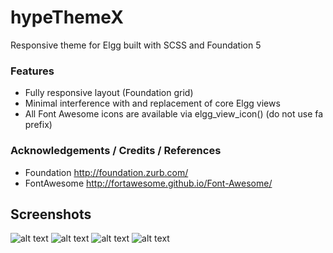 hypeThemeX
==========

Responsive theme for Elgg built with SCSS and Foundation 5

### Features

* Fully responsive layout (Foundation grid)
* Minimal interference with and replacement of core Elgg views
* All Font Awesome icons are available via elgg_view_icon() (do not use fa prefix)


### Acknowledgements / Credits / References

* Foundation http://foundation.zurb.com/
* FontAwesome http://fortawesome.github.io/Font-Awesome/


## Screenshots ##

![alt text](https://raw.github.com/hypeJunction/hypeThemeX/master/screenshots/settings.png "Page view")
![alt text](https://raw.github.com/hypeJunction/hypeThemeX/master/screenshots/mobile-ui.png "Header area - Mobile")
![alt text](https://raw.github.com/hypeJunction/hypeThemeX/master/screenshots/profile-full.png "Default Theme - Proifle - Desktop")
![alt text](https://raw.github.com/hypeJunction/hypeThemeX/master/screenshots/profile-mobile.png "Default Theme - Profile - Mobile")
